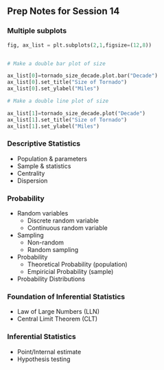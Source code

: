 ## Prep Notes for Session 14
### Multiple subplots
```Python
fig, ax_list = plt.subplots(2,1,figsize=(12,8))  


# Make a double bar plot of size

ax_list[0]=tornado_size_decade.plot.bar("Decade")
ax_list[0].set_title("Size of Tornado")
ax_list[0].set_ylabel("Miles")

# Make a double line plot of size

ax_list[1]=tornado_size_decade.plot("Decade")
ax_list[1].set_title("Size of Tornado")
ax_list[1].set_ylabel("Miles")
```
### Descriptive Statistics
- Population & parameters
- Sample & statistics
- Centrality
- Dispersion
### Probability 
- Random variables
    - Discrete random variable
    - Continuous random variable
- Sampling
    - Non-random
    - Random sampling
- Probability
    - Theoretical Probability (population)
    - Empiricial Probability (sample)
- Probability Distributions 
### Foundation of Inferential Statistics
- Law of Large Numbers (LLN)
- Central Limit Theorem  (CLT)
### Inferential Statistics
- Point/Internal estimate
- Hypothesis testing
